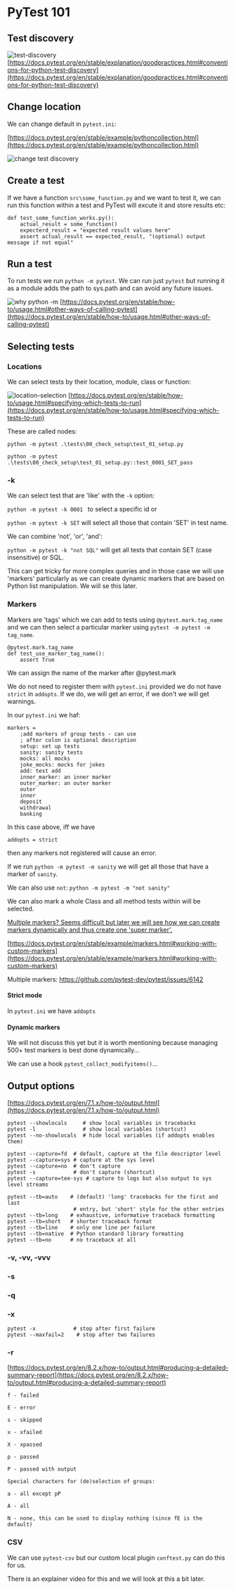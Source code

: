 # PyTest 101

## Test discovery

![test-discovery](../images/workshop/test-discvovery.png)
[https://docs.pytest.org/en/stable/explanation/goodpractices.html#conventions-for-python-test-discovery](https://docs.pytest.org/en/stable/explanation/goodpractices.html#conventions-for-python-test-discovery)


## Change location

We can change default in `pytest.ini`:

[https://docs.pytest.org/en/stable/example/pythoncollection.html](https://docs.pytest.org/en/stable/example/pythoncollection.html)

![change test discovery](../images/workshop/change-test-discovery.png)

## Create a test

If we have a function `src\some_function.py` and we want to test it, we can run this function within a test and PyTest will excute it and store results etc:

```
def test_some_function_works.py():
    actual_result = some_function()
    expecterd_result = "expected result values here"
    assert actual_result == expected_result, "(optional) output message if not equal"
```
## Run a test

To run tests we run `python -m pytest`. We can run just `pytest` but running it as a module adds the path to sys.path and can avoid any future issues.

![why python -m](../images/workshop/why-python-m.png)
[https://docs.pytest.org/en/stable/how-to/usage.html#other-ways-of-calling-pytest](https://docs.pytest.org/en/stable/how-to/usage.html#other-ways-of-calling-pytest)

## Selecting tests

### Locations

We can select tests by their location, module, class or function:

![location-selection](../images/workshop/run-by-location.png)
[https://docs.pytest.org/en/stable/how-to/usage.html#specifying-which-tests-to-run](https://docs.pytest.org/en/stable/how-to/usage.html#specifying-which-tests-to-run)

These are called nodes:

`python -m pytest .\tests\00_check_setup\test_01_setup.py`

`python -m pytest .\tests\00_check_setup\test_01_setup.py::test_0001_SET_pass`
### -k

We can select test that are 'like' with the `-k` option:

`python -m pytest -k 0001 ` to select a specific id or

`python -m pytest -k SET` will select all those that contain 'SET' in test name.

We can combine 'not', 'or', 'and':

`python -m pytest -k "not SQL"` will get all tests that contain SET (case insensitive) or SQL. 

This can get tricky for more complex queries and in those case we will use 'markers' particularly as we can create dynamic markers that are based on Python list manipulation. We will se this later.


### Markers

Markers are 'tags' which we can add to tests using `@pytest.mark.tag_name` and we can then select a particular marker using `pytest -m pytest -m tag_name`.

```
@pytest.mark.tag_name
def test_use_marker_tag_name():
    assert True
```

We can assign the name of the marker after @pytest.mark

We do not need to register them with `pytest.ini` provided we do not have `strict` in `addopts`. If we do, we will get an error, if we don't we will get warnings.

In our `pytest.ini` we haf:

```
markers =
    ;add markers of group tests - can use
    ; after colon is optional description
    setup: set up tests
    sanity: sanity tests
    mocks: all mocks
    joke_mocks: mocks for jokes
    add: test add
    inner_marker: an inner marker
    outer_marker: an outer marker
    outer
    inner
    deposit
    withdrawal
    banking
```

In this case above, iff we have 
```
addopts = strict
```
then any markers not registered will cause an error.

If we run `python -m pytest -m sanity` we will get all those that have a marker of `sanity`.

We can also use `not`: `python -m pytest -m "not sanity"`

We can also mark a whole Class and all method tests within will be selected.

[Multiple markers? Seems difficult but later we will see how we can create markers dynamically and thus create one 'super marker'.](https://github.com/pytest-dev/pytest/issues/6142)

[https://docs.pytest.org/en/stable/example/markers.html#working-with-custom-markers](https://docs.pytest.org/en/stable/example/markers.html#working-with-custom-markers)

Multiple markers: https://github.com/pytest-dev/pytest/issues/6142

#### Strict mode

In `pytest.ini` we have `addopts`

#### Dynamic markers

We will not discuss this yet but it is worth mentioning because managing 500+ test markers is best done dynamically...

We can use a hook `pytest_collect_modifyitems()`...

## Output options

[https://docs.pytest.org/en/7.1.x/how-to/output.html](https://docs.pytest.org/en/7.1.x/how-to/output.html)

```
pytest --showlocals     # show local variables in tracebacks
pytest -l               # show local variables (shortcut)
pytest --no-showlocals  # hide local variables (if addopts enables them)

pytest --capture=fd  # default, capture at the file descriptor level
pytest --capture=sys # capture at the sys level
pytest --capture=no  # don't capture
pytest -s            # don't capture (shortcut)
pytest --capture=tee-sys # capture to logs but also output to sys level streams

pytest --tb=auto    # (default) 'long' tracebacks for the first and last
                     # entry, but 'short' style for the other entries
pytest --tb=long    # exhaustive, informative traceback formatting
pytest --tb=short   # shorter traceback format
pytest --tb=line    # only one line per failure
pytest --tb=native  # Python standard library formatting
pytest --tb=no      # no traceback at all
```

### -v, -vv, -vvv

### -s

### -q

### -x

```
pytest -x            # stop after first failure
pytest --maxfail=2    # stop after two failures
```

### -r

[https://docs.pytest.org/en/8.2.x/how-to/output.html#producing-a-detailed-summary-report](https://docs.pytest.org/en/8.2.x/how-to/output.html#producing-a-detailed-summary-report)

```
f - failed

E - error

s - skipped

x - xfailed

X - xpassed

p - passed

P - passed with output

Special characters for (de)selection of groups:

a - all except pP

A - all

N - none, this can be used to display nothing (since fE is the default)
```

### CSV

We can use `pytest-csv` but our custom local plugin `conftest.py` can do this for us.

There is an explainer video for this and we will look at this a bit later.

<br>
